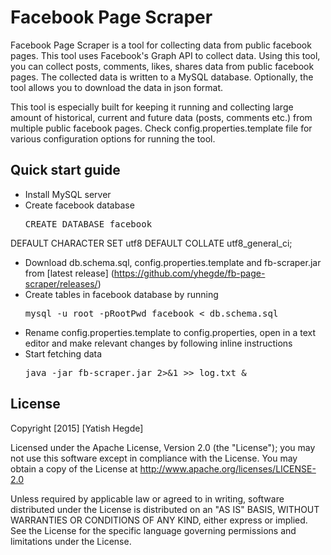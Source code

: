 # Facebook Page Scraper
Facebook Page Scraper is a tool for collecting data from public facebook pages. This tool uses Facebook's Graph API to collect data. Using this tool, you can collect posts, comments, likes, shares data from public facebook pages. The collected data is written to a MySQL database. Optionally, the tool allows you to download the data in json format.

This tool is especially built for keeping it running and collecting large amount of historical, current and future data (posts, comments etc.) from multiple public facebook pages. Check config.properties.template file for various configuration options for running the tool.      

## Quick start guide
* Install MySQL server
* Create facebook database  
     <pre>CREATE DATABASE facebook 
DEFAULT CHARACTER SET utf8 
DEFAULT COLLATE utf8_general_ci;</pre>
* Download db.schema.sql, config.properties.template and fb-scraper.jar from [latest release] (https://github.com/yhegde/fb-page-scraper/releases/) 
* Create tables in facebook database by running
     <pre>mysql -u root -pRootPwd facebook < db.schema.sql</pre>
* Rename config.properties.template to config.properties, open in a text editor and make relevant changes by following inline instructions
* Start fetching data  
    <pre>java -jar fb-scraper.jar 2>&1 >> log.txt &</pre>

## License  
Copyright [2015] [Yatish Hegde]

Licensed under the Apache License, Version 2.0 (the "License"); you may not use this software except in compliance with the License. You may obtain a copy of the License at http://www.apache.org/licenses/LICENSE-2.0

Unless required by applicable law or agreed to in writing, software
distributed under the License is distributed on an "AS IS" BASIS,
WITHOUT WARRANTIES OR CONDITIONS OF ANY KIND, either express or implied.
See the License for the specific language governing permissions and
limitations under the License.
